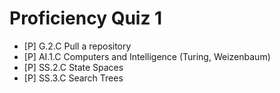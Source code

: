 # Proficiency Quiz 1

- [P] G.2.C	Pull a repository
- [P] AI.1.C 	Computers and Intelligence (Turing, Weizenbaum)
- [P] SS.2.C	State Spaces
- [P] SS.3.C	Search Trees
